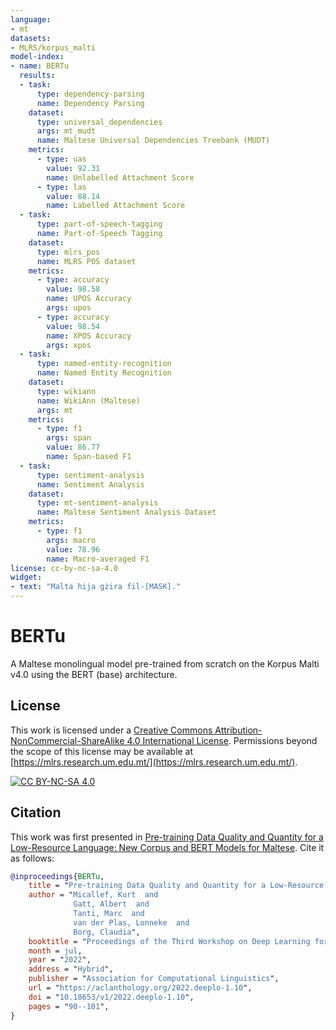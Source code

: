 ```yaml
---
language:
- mt
datasets:
- MLRS/korpus_malti
model-index:
- name: BERTu
  results:
  - task: 
      type: dependency-parsing
      name: Dependency Parsing
    dataset:
      type: universal_dependencies
      args: mt_mudt
      name: Maltese Universal Dependencies Treebank (MUDT)
    metrics:
      - type: uas
        value: 92.31
        name: Unlabelled Attachment Score
      - type: las
        value: 88.14
        name: Labelled Attachment Score
  - task: 
      type: part-of-speech-tagging
      name: Part-of-Speech Tagging
    dataset:
      type: mlrs_pos
      name: MLRS POS dataset
    metrics:
      - type: accuracy
        value: 98.58
        name: UPOS Accuracy
        args: upos
      - type: accuracy
        value: 98.54
        name: XPOS Accuracy
        args: xpos
  - task: 
      type: named-entity-recognition
      name: Named Entity Recognition
    dataset:
      type: wikiann
      name: WikiAnn (Maltese)
      args: mt
    metrics:
      - type: f1
        args: span
        value: 86.77
        name: Span-based F1
  - task: 
      type: sentiment-analysis
      name: Sentiment Analysis
    dataset:
      type: mt-sentiment-analysis
      name: Maltese Sentiment Analysis Dataset
    metrics:
      - type: f1
        args: macro
        value: 78.96
        name: Macro-averaged F1
license: cc-by-nc-sa-4.0
widget:
- text: "Malta hija gżira fil-[MASK]."
---
```


# BERTu

A Maltese monolingual model pre-trained from scratch on the Korpus Malti v4.0 using the BERT (base) architecture.


## License

This work is licensed under a
[Creative Commons Attribution-NonCommercial-ShareAlike 4.0 International License][cc-by-nc-sa].
Permissions beyond the scope of this license may be available at [https://mlrs.research.um.edu.mt/](https://mlrs.research.um.edu.mt/).

[![CC BY-NC-SA 4.0][cc-by-nc-sa-image]][cc-by-nc-sa]

[cc-by-nc-sa]: http://creativecommons.org/licenses/by-nc-sa/4.0/
[cc-by-nc-sa-image]: https://licensebuttons.net/l/by-nc-sa/4.0/88x31.png

## Citation

This work was first presented in [Pre-training Data Quality and Quantity for a Low-Resource Language: New Corpus and BERT Models for Maltese](https://aclanthology.org/2022.deeplo-1.10/).
Cite it as follows: 

```bibtex
@inproceedings{BERTu,
    title = "Pre-training Data Quality and Quantity for a Low-Resource Language: New Corpus and {BERT} Models for {M}altese",
    author = "Micallef, Kurt  and
              Gatt, Albert  and
              Tanti, Marc  and
              van der Plas, Lonneke  and
              Borg, Claudia",
    booktitle = "Proceedings of the Third Workshop on Deep Learning for Low-Resource Natural Language Processing",
    month = jul,
    year = "2022",
    address = "Hybrid",
    publisher = "Association for Computational Linguistics",
    url = "https://aclanthology.org/2022.deeplo-1.10",
    doi = "10.18653/v1/2022.deeplo-1.10",
    pages = "90--101",
}
```
